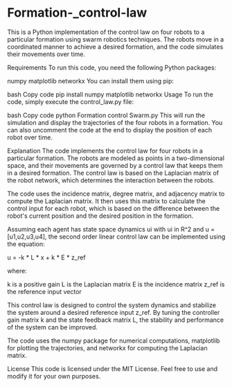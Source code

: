 # Formation-_control-law

This is a Python implementation of the control law on four robots to a particular formation using swarm robotics techniques. The robots move in a coordinated manner to achieve a desired formation, and the code simulates their movements over time.

Requirements
To run this code, you need the following Python packages:

numpy
matplotlib
networkx
You can install them using pip:

bash
Copy code
pip install numpy matplotlib networkx
Usage
To run the code, simply execute the control_law.py file:

bash
Copy code
python Formation control Swarm.py
This will run the simulation and display the trajectories of the four robots in a formation. You can also uncomment the code at the end to display the position of each robot over time.


Explanation
The code implements the control law for four robots in a particular formation. The robots are modeled as points in a two-dimensional space, and their movements are governed by a control law that keeps them in a desired formation. The control law is based on the Laplacian matrix of the robot network, which determines the interaction between the robots.

The code uses the incidence matrix, degree matrix, and adjacency matrix to compute the Laplacian matrix. It then uses this matrix to calculate the control input for each robot, which is based on the difference between the robot's current position and the desired position in the formation.

Assuming each agent has state space dynamics ui with ui in R^2 and u = [u1,u2,u3,u4], the second order linear control law can be implemented using the equation:

u = -k * L * x + k * E * z_ref

where:

k is a positive gain
L is the Laplacian matrix
E is the incidence matrix 
z_ref is the reference input vector

This control law is designed to control the system dynamics and stabilize the system around a desired reference input z_ref. By tuning the controller gain matrix k and the state feedback matrix L, the stability and performance of the system can be improved.

The code uses the numpy package for numerical computations, matplotlib for plotting the trajectories, and networkx for computing the Laplacian matrix.

License
This code is licensed under the MIT License. Feel free to use and modify it for your own purposes.
